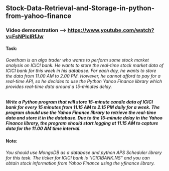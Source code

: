 ## Stock-Data-Retrieval-and-Storage-in-python-from-yahoo-finance

### Video demonstration --> https://www.youtube.com/watch?v=FsNPlclRfJw

#### Task:

###### Gowtham is an algo trader who wants to perform some stock market analysis on ICICI bank. He wants to store the real-time stock market data of ICICI bank for this week in his database. For each day, he wants to store the data from 11.00 AM to 2.00 PM. However, he cannot afford to pay for a real-time API, so he decides to use the Python Yahoo Finance library which provides real-time data around a 15-minutes delay.
##### Write a Python program that will store 15-minute candle data of ICICI bank for every 15 minutes from 11.15 AM to 2.15 PM daily for a week. The program should use the Yahoo Finance library to retrieve the real-time data and store it in the database. Due to the 15-minute delay in the Yahoo Finance library, the program should start logging at 11.15 AM to capture data for the 11.00 AM time interval.

#### Note:
###### You should use MongoDB as a database and python APS Scheduler library for this task. The ticker for ICICI bank is "ICICIBANK.NS" and you can obtain stock information from Yahoo Finance using the yfinance library.
